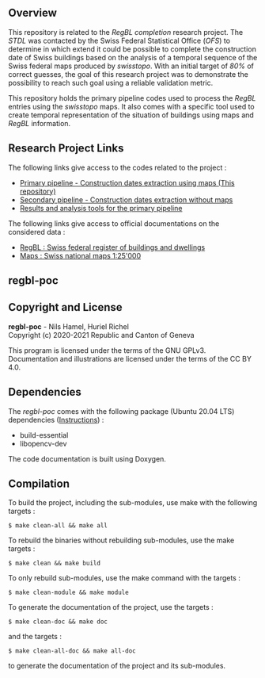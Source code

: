## Overview

This repository is related to the _RegBL completion_ research project. The _STDL_ was contacted by the Swiss Federal Statistical Office (_OFS_) to determine in which extend it could be possible to complete the construction date of Swiss buildings based on the analysis of a temporal sequence of the Swiss federal maps produced by _swisstopo_. With an initial target of _80%_ of correct guesses, the goal of this research project was to demonstrate the possibility to reach such goal using a reliable validation metric.

This repository holds the primary pipeline codes used to process the _RegBL_ entries using the _swisstopo_ maps. It also comes with a specific tool used to create temporal representation of the situation of buildings using maps and _RegBL_ information.

## Research Project Links

The following links give access to the codes related to the project :

* [Primary pipeline - Construction dates extraction using maps (This repository)](https://github.com/swiss-territorial-data-lab/regbl-poc)
* [Secondary pipeline - Construction dates extraction without maps](https://github.com/swiss-territorial-data-lab/intYEARpolator)
* [Results and analysis tools for the primary pipeline](https://github.com/swiss-territorial-data-lab/regbl-poc-analysis)

The following links give access to official documentations on the considered data :

* [RegBL : Swiss federal register of buildings and dwellings](https://www.bfs.admin.ch/bfs/en/home/registers/federal-register-buildings-dwellings.html)
* [Maps : Swiss national maps 1:25'000](https://shop.swisstopo.admin.ch/en/products/maps/national/lk25)

## regbl-poc

## Copyright and License

**regbl-poc** - Nils Hamel, Huriel Richel <br >
Copyright (c) 2020-2021 Republic and Canton of Geneva

This program is licensed under the terms of the GNU GPLv3. Documentation and illustrations are licensed under the terms of the CC BY 4.0.

## Dependencies

The _regbl-poc_ comes with the following package (Ubuntu 20.04 LTS) dependencies ([Instructions](DEPEND.md)) :

* build-essential
* libopencv-dev

The code documentation is built using Doxygen.

## Compilation

To build the project, including the sub-modules, use make with the following targets :

    $ make clean-all && make all

To rebuild the binaries without rebuilding sub-modules, use the make targets :

    $ make clean && make build

To only rebuild sub-modules, use the make command with the targets :

    $ make clean-module && make module

To generate the documentation of the project, use the targets :

    $ make clean-doc && make doc

and the targets :

    $ make clean-all-doc && make all-doc

to generate the documentation of the project and its sub-modules.
